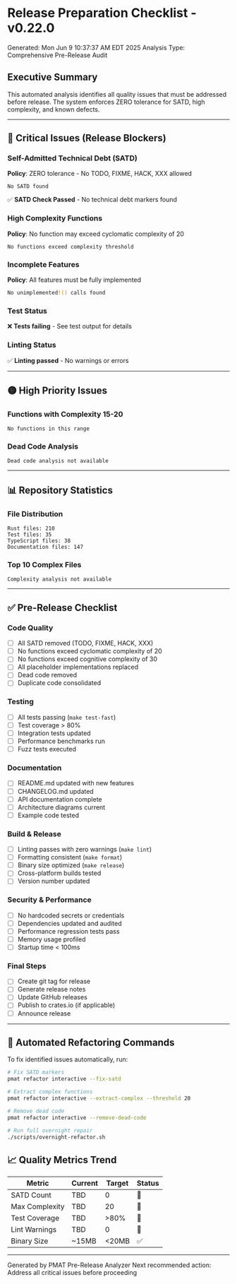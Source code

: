 # Release Preparation Checklist - v0.22.0

Generated: Mon Jun  9 10:37:37 AM EDT 2025
Analysis Type: Comprehensive Pre-Release Audit

## Executive Summary

This automated analysis identifies all quality issues that must be addressed before release.
The system enforces ZERO tolerance for SATD, high complexity, and known defects.

---

## 🔴 Critical Issues (Release Blockers)

### Self-Admitted Technical Debt (SATD)
**Policy**: ZERO tolerance - No TODO, FIXME, HACK, XXX allowed

```
No SATD found
```
✅ **SATD Check Passed** - No technical debt markers found

### High Complexity Functions
**Policy**: No function may exceed cyclomatic complexity of 20

```
No functions exceed complexity threshold
```

### Incomplete Features
**Policy**: All features must be fully implemented

```bash
No unimplemented!() calls found
```

### Test Status

❌ **Tests failing** - See test output for details

### Linting Status

✅ **Linting passed** - No warnings or errors

---

## 🟡 High Priority Issues

### Functions with Complexity 15-20

```
No functions in this range
```

### Dead Code Analysis

```
Dead code analysis not available
```

---

## 📊 Repository Statistics

### File Distribution

```
Rust files: 210
Test files: 35
TypeScript files: 38
Documentation files: 147
```

### Top 10 Complex Files

```
Complexity analysis not available
```

---

## ✅ Pre-Release Checklist

### Code Quality
- [ ] All SATD removed (TODO, FIXME, HACK, XXX)
- [ ] No functions exceed cyclomatic complexity of 20
- [ ] No functions exceed cognitive complexity of 30
- [ ] All placeholder implementations replaced
- [ ] Dead code removed
- [ ] Duplicate code consolidated

### Testing
- [ ] All tests passing (`make test-fast`)
- [ ] Test coverage > 80%
- [ ] Integration tests updated
- [ ] Performance benchmarks run
- [ ] Fuzz tests executed

### Documentation
- [ ] README.md updated with new features
- [ ] CHANGELOG.md updated
- [ ] API documentation complete
- [ ] Architecture diagrams current
- [ ] Example code tested

### Build & Release
- [ ] Linting passes with zero warnings (`make lint`)
- [ ] Formatting consistent (`make format`)
- [ ] Binary size optimized (`make release`)
- [ ] Cross-platform builds tested
- [ ] Version number updated

### Security & Performance
- [ ] No hardcoded secrets or credentials
- [ ] Dependencies updated and audited
- [ ] Performance regression tests pass
- [ ] Memory usage profiled
- [ ] Startup time < 100ms

### Final Steps
- [ ] Create git tag for release
- [ ] Generate release notes
- [ ] Update GitHub releases
- [ ] Publish to crates.io (if applicable)
- [ ] Announce release

---

## 🤖 Automated Refactoring Commands

To fix identified issues automatically, run:

```bash
# Fix SATD markers
pmat refactor interactive --fix-satd

# Extract complex functions
pmat refactor interactive --extract-complex --threshold 20

# Remove dead code
pmat refactor interactive --remove-dead-code

# Run full overnight repair
./scripts/overnight-refactor.sh
```

## 📈 Quality Metrics Trend

| Metric | Current | Target | Status |
|--------|---------|--------|--------|
| SATD Count | TBD | 0 | 🔄 |
| Max Complexity | TBD | 20 | 🔄 |
| Test Coverage | TBD | >80% | 🔄 |
| Lint Warnings | TBD | 0 | 🔄 |
| Binary Size | ~15MB | <20MB | ✅ |

---

Generated by PMAT Pre-Release Analyzer
Next recommended action: Address all critical issues before proceeding
